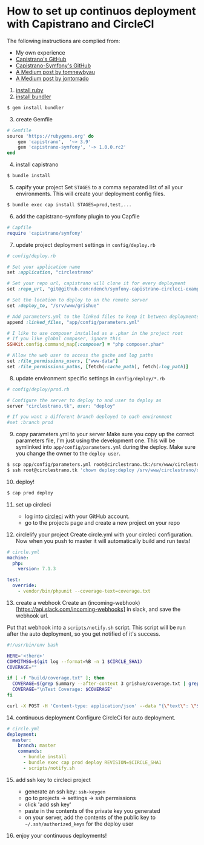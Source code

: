 How to set up continuos deployment with Capistrano and CircleCI
============

The following instructions are complied from:
* My own experience
* [Capistrano's GitHub](https://github.com/capistrano/capistrano)
* [Capistrano-Symfony's GitHub](https://github.com/capistrano/symfony)
* [A Medium post by tomnewbyau](https://medium.com/@tomnewbyau/continuous-delivery-with-symfony-circleci-capistrano-add0df48347d)
* [A Medium post by jontorrado](https://medium.com/@jontorrado/deploying-a-symfony-application-with-capistrano-a954a1a03819)

1. [install ruby](https://www.ruby-lang.org/en/documentation/installation/)
2. [install bundler](https://bundler.io/)

```bash
$ gem install bundler
```

3. create Gemfile

```ruby
# Gemfile
source 'https://rubygems.org' do
    gem 'capistrano',  '~> 3.9'
    gem 'capistrano-symfony', '~> 1.0.0.rc2'
end
```

4. install capistrano

```bash
$ bundle install
```

5. capify your project
Set `STAGES` to a comma separated list of all your environments.
This will create your deployment config files.

```bash
$ bundle exec cap install STAGES=prod,test,...
```

6. add the capistrano-symfony plugin to you Capfile

```ruby
# Capfile
require 'capistrano/symfony'
```

7. update project deployment settings in `config/deploy.rb`

```ruby
# config/deploy.rb

# Set your application name
set :application, "circlestrano"

# Set your repo url, capistrano will clone it for every deployment
set :repo_url, "git@github.com:ndench/symfony-capistrano-circleci-example.git"

# Set the location to deploy to on the remote server
set :deploy_to, "/srv/www/grishue"

# Add parameters.yml to the linked files to keep it between deployments
append :linked_files, "app/config/parameters.yml"

# I like to use composer installed as a .phar in the project root
# If you like global composer, ignore this
SSHKit.config.command_map[:composer] = "php composer.phar"

# Allow the web user to access the gache and log paths
set :file_permissions_users, ["www-data"]
set :file_permissions_paths, [fetch(:cache_path), fetch(:log_path)]
```

8. update environment specific settings in `config/deploy/*.rb`

```ruby
# config/deploy/prod.rb

# Configure the server to deploy to and user to deploy as
server "circlestrano.tk", user: "deploy"

# If you want a different branch deployed to each environment 
#set :branch prod
```

9. copy parameters.yml to your server
Make sure you copy up the correct parameters file, I'm just using the development one.
This will be symlinked into `app/config/parameters.yml` during the deploy.
Make sure you change the owner to the `deploy user`.

```bash
$ scp app/config/parameters.yml root@circlestrano.tk:/srv/www/circlestrano/shared/app/config/parameters.yml
$ ssh root@circlestrano.tk 'chown deploy:deploy /srv/www/circlestrano/shared/app/config/parameters.yml'
```

10. deploy!

```bash
$ cap prod deploy
```

11. set up circleci
    - log into [circleci](https://circleci.com) with your GitHub account.
    - go to the projects page and create a new project on your repo

12. circlelify your project
Create circle.yml with your circleci configuration.
Now when you push to master it will automatically build and run tests!

```yaml
# circle.yml
machine:
  php:
    version: 7.1.3

test:
  override:
    - vendor/bin/phpunit --coverage-text=coverage.txt
```

13. create a webhook
Create an (incoming-webhook)[https://api.slack.com/incoming-webhooks] in slack, and save the
webhook url.

Put that webhook into a `scripts/notify.sh` script.
This script will be run after the auto deployment, so you get notified of it's success.

```bash
#!/usr/bin/env bash

HERE='<!here>'
COMMITMSG=$(git log --format=%B -n 1 $CIRCLE_SHA1)
COVERAGE=""

if [ -f "build/coverage.txt" ]; then
  COVERAGE=$(grep Summary --after-context 3 grishue/coverage.txt | grep Lines | tr --squeeze-repeats ' ' | cut -d\  -f3)
  COVERAGE="\nTest Coverage: $COVERAGE"
fi

curl -X POST -H 'Content-type: application/json' --data "{\"text\": \"$HERE Deployed branch \`$CIRCLE_BRANCH\` of \`$CIRCLE_PROJECT_REPONAME\` to update it to\n \`\`\`$COMMITMSG\`\`\` :tada: :rocket: $COVERAGE\"}" https://hooks.slack.com/services/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
```

14. continuous deployment
Configure CircleCi for auto deployment.

```yaml
# circle.yml
deployment:
  master:
    branch: master
    commands:
      - bundle install
      - bundle exec cap prod deploy REVISION=$CIRCLE_SHA1
      - scripts/notify.sh

```

15. add ssh key to circleci project
    - generate an ssh key: `ssh-keygen`
    - go to projects -> settings -> ssh permissions
    - click 'add ssh key'
    - paste in the contents of the private key you generated
    - on your server, add the contents of the public key to `~/.ssh/authorized_keys` for the deploy user

16. enjoy your continuous deployments!
